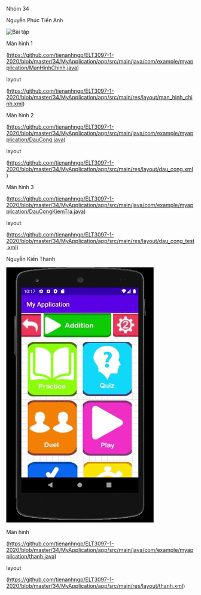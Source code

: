 Nhóm 34

Nguyễn Phúc Tiến Anh






![Bài tập](https://github.com/tienanhngp/a/blob/master/Android%20Emulator%20-%20Nexus_5X_API_24_5554%202020-10-14%2003-45-59.gif)

Màn hình 1

(https://github.com/tienanhngp/ELT3097-1-2020/blob/master/34/MyApplication/app/src/main/java/com/example/myapplication/ManHinhChinh.java)

layout

(https://github.com/tienanhngp/ELT3097-1-2020/blob/master/34/MyApplication/app/src/main/res/layout/man_hinh_chinh.xml)

Màn hình 2

(https://github.com/tienanhngp/ELT3097-1-2020/blob/master/34/MyApplication/app/src/main/java/com/example/myapplication/DauCong.java)

layout

(https://github.com/tienanhngp/ELT3097-1-2020/blob/master/34/MyApplication/app/src/main/res/layout/dau_cong.xml)


Màn hình 3

(https://github.com/tienanhngp/ELT3097-1-2020/blob/master/34/MyApplication/app/src/main/java/com/example/myapplication/DauCongKiemTra.java)

layout

(https://github.com/tienanhngp/ELT3097-1-2020/blob/master/34/MyApplication/app/src/main/res/layout/dau_cong_test.xml)



Nguyễn Kiến Thanh





![Bài tập](https://github.com/tienanhngp/ELT3097-1-2020/blob/master/NguyenKienThanh/Android%20Emulator%20-%20Nexus_5_API_30_5554%202020-10-06%2022-17-28.gif)

Màn hình

(https://github.com/tienanhngp/ELT3097-1-2020/blob/master/34/MyApplication/app/src/main/java/com/example/myapplication/thanh.java)

layout

(https://github.com/tienanhngp/ELT3097-1-2020/blob/master/34/MyApplication/app/src/main/res/layout/thanh.xml)

